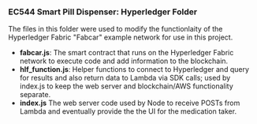### EC544 Smart Pill Dispenser: Hyperledger Folder
The files in this folder were used to modify the functionlaity of the Hyperledger Fabric "Fabcar" example network for use in this project. 

* **fabcar.js**: The smart contract that runs on the Hyperledger Fabric network to execute code and add information to the blockchain. 
* **hlf_function.js**: Helper functions to connect to Hyperledger and query for results and also return data to Lambda via SDK calls; used by index.js to keep the web server and blockchain/AWS functionality separate.  
* **index.js** The web server code used by Node to receive POSTs from Lambda and eventually provide the the UI for the medication taker. 

 
